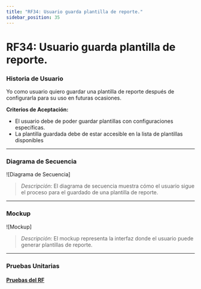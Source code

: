 ```yaml
---
title: "RF34: Usuario guarda plantilla de reporte."  
sidebar_position: 35
---
```


# RF34: Usuario guarda plantilla de reporte.

### Historia de Usuario

Yo como usuario quiero guardar una plantilla de reporte después de configurarla para su uso en futuras ocasiones. 

  **Criterios de Aceptación:**
  - El usuario debe de poder guardar plantillas con configuraciones específicas.
  - La plantilla guardada debe de estar accesible en la lista de plantillas disponibles

---

### Diagrama de Secuencia

![Diagrama de Secuencia] 

> *Descripción*: El diagrama de secuencia muestra cómo el usuario sigue el proceso para el guardado de una plantilla de reporte.

---

### Mockup

![Mockup]

> *Descripción*: El mockup representa la interfaz donde el usuario puede generar plantillas de reporte.

---

### Pruebas Unitarias 
#### [Pruebas del RF](https://docs.google.com/spreadsheets/d/1W-JW32dTsfI22-Yl5LydMhiu-oXHH_xo3hWvK6FHeLw/edit?gid=194020218#gid=194020218)
